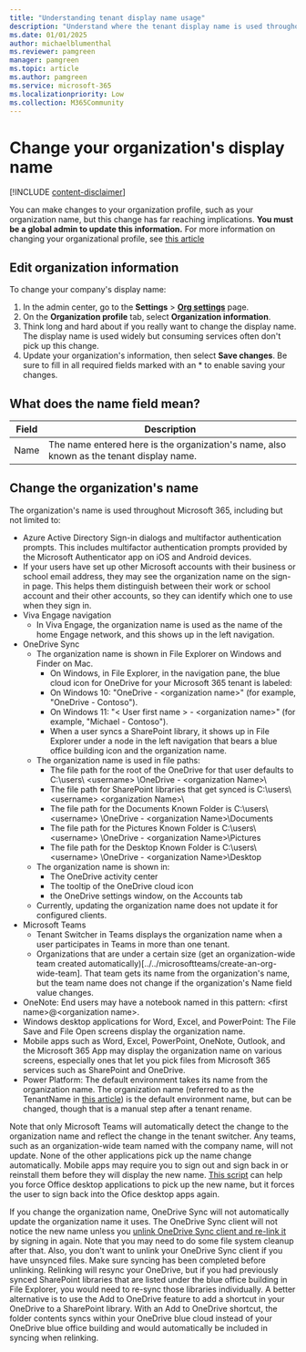 ```yaml
---
title: "Understanding tenant display name usage"
description: "Understand where the tenant display name is used throughout M365"
ms.date: 01/01/2025
author: michaelblumenthal
ms.reviewer: pamgreen
manager: pamgreen
ms.topic: article
ms.author: pamgreen
ms.service: microsoft-365
ms.localizationpriority: Low
ms.collection: M365Community
---
```


# Change your organization's display name

[!INCLUDE [content-disclaimer](includes/content-disclaimer.md)]
  
You can make changes to your organization profile, such as your organization name, but this change has far reaching implications. **You must be a global admin to update this information.**
For more information on changing your organizational profile, see [this article](/microsoft-365/admin/manage/change-address-contact-and-more?view=o365-worldwide&preserve-view=true)
  
## Edit organization information

To change your company's display name:
  
1. In the admin center, go to the **Settings** \> <a href="https://go.microsoft.com/fwlink/p/?linkid=2053743" target="_blank">**Org settings**</a> page.
2. On the **Organization profile** tab, select **Organization information**.
3. Think long and hard about if you really want to change the display name.  The display name is used widely but consuming services often don't pick up this change.
4. Update your organization's information, then select **Save changes**. Be sure to fill in all required fields marked with an * to enable saving your changes.

## What does the name field mean?

|**Field**  |**Description**  |
|---------|---------|
|Name  <br/>   | The name entered here is the organization's name, also known as the tenant display name.  <br/>  |

## Change the organization's name

The organization's name is used throughout Microsoft 365, including but not limited to:  
* Azure Active Directory Sign-in dialogs and multifactor authentication prompts. This includes multifactor authentication prompts provided by the Microsoft Authenticator app on iOS and Android devices. 
 * If your users have set up other Microsoft accounts with their business or school email address, they may see the organization name on the sign-in page. This helps them distinguish between their work or school account and their other accounts, so they can identify which one to use when they sign in.
* Viva Engage navigation
  * In Viva Engage, the organization name is used as the name of the home Engage network, and this shows up in the left navigation.  
* OneDrive Sync
  * The organization name is shown in File Explorer on Windows and Finder on Mac. 
    * On Windows, in File Explorer, in the navigation pane, the blue cloud icon for OneDrive for your Microsoft 365 tenant is labeled:
    *   On Windows 10: "OneDrive - \<organization name\>" (for example, "OneDrive - Contoso").
    *   On Windows 11: "&lt; User first name &gt; - \<organization name\>" (for example, "Michael - Contoso").
    * When a user syncs a SharePoint library, it shows up in File Explorer under a node in the left navigation that bears a blue office building icon and the organization name.
  * The organization name is used in file paths:
    * The file path for the root of the OneDrive for that user defaults to C:\users\  &lt;username&gt; \OneDrive - \<organization Name>\
    * The file path for SharePoint libraries that get synced is  C:\users\  &lt;username&gt; \<organization Name>\
    * The file path for the Documents Known Folder is C:\users\ &lt;username&gt; \OneDrive - \<organization Name>\Documents
    * The file path for the Pictures Known Folder is C:\users\  &lt;username&gt; \OneDrive - \<organization Name>\Pictures
    * The file path for the Desktop Known Folder is C:\users\  &lt;username&gt; \OneDrive - \<organization Name>\Desktop
  * The organization name is shown in:
    * The OneDrive activity center
    * The tooltip of the OneDrive cloud icon
    * the OneDrive settings window, on the Accounts tab
  *  Currently, updating the organization name does not update it for configured clients. 
*  Microsoft Teams
    * Tenant Switcher in Teams displays the organization name when a user participates in Teams in more than one tenant.
    * Organizations that are under a certain size (get an organization-wide team created automatically)[../../microsoftteams/create-an-org-wide-team]. That team gets its name from the organization's name, but the team name does not change if the organization's Name field value changes.
*  OneNote:  End users may have a notebook named in this pattern: \<first name>@\<organization name>.
*  Windows desktop applications for Word, Excel, and PowerPoint: The File Save and File Open screens display the organization name.  
*  Mobile apps such as Word, Excel, PowerPoint, OneNote, Outlook, and the Microsoft 365 App may display the organization name on various screens, especially ones that let you pick files from Microsoft 365 services such as SharePoint and OneDrive.
*  Power Platform: The default environment takes its name from the organization name. The organization name (referred to as the TenantName in [this article](/power-platform/guidance/adoption/secure-default-environment#rename-the-default-environment)) is the default environment name, but can be changed, though that is a manual step after a tenant rename.

Note that only Microsoft Teams will automatically detect the change to the organization name and reflect the change in the tenant switcher. Any teams, such as an organization-wide team named with the company name, will not update. 
None of the other applications pick up the name change automatically. Mobile apps may require you to sign out and sign back in or reinstall them before they will display the new name. 
[This script](/office/troubleshoot/activation/reset-office-365-proplus-activation-state) can help you force Office desktop applications to pick up the new name, but it forces the user to sign back into the Ofice desktop apps again.

If you change the organization name, OneDrive Sync will not automatically update the organization name it uses. The OneDrive Sync client will not notice the new name unless you [unlink OneDrive Sync client and re-link it](https://support.microsoft.com/office/unlink-and-re-link-onedrive-3c4680bf-cc36-4204-9ca5-e7b24cdd23ea) by signing in again. Note that you may need to do some file system cleanup after that. Also, you don't want to unlink your OneDrive Sync client if you have unsynced files. Make sure syncing has been completed before unlinking. Relinking will resync your OneDrive, but if you had previously synced SharePoint libraries that are listed under the blue office building in File Explorer, you would need to re-sync those libraries individually. A better alternative is to use the Add to OneDrive feature to add a shortcut in your OneDrive to a SharePoint library. With an Add to OneDrive shortcut, the folder contents syncs within your OneDrive blue cloud instead of your OneDrive blue office building and would automatically be included in syncing when relinking.

